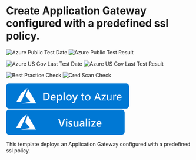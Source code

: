 # Create Application Gateway configured with a predefined ssl policy.

![Azure Public Test Date](https://azurequickstartsservice.blob.core.windows.net/badges/201-application-gateway-sslpolicy-predefined/PublicLastTestDate.svg)
![Azure Public Test Result](https://azurequickstartsservice.blob.core.windows.net/badges/201-application-gateway-sslpolicy-predefined/PublicDeployment.svg)

![Azure US Gov Last Test Date](https://azurequickstartsservice.blob.core.windows.net/badges/201-application-gateway-sslpolicy-predefined/FairfaxLastTestDate.svg)
![Azure US Gov Last Test Result](https://azurequickstartsservice.blob.core.windows.net/badges/201-application-gateway-sslpolicy-predefined/FairfaxDeployment.svg)

![Best Practice Check](https://azurequickstartsservice.blob.core.windows.net/badges/201-application-gateway-sslpolicy-predefined/BestPracticeResult.svg)
![Cred Scan Check](https://azurequickstartsservice.blob.core.windows.net/badges/201-application-gateway-sslpolicy-predefined/CredScanResult.svg)

[![Deploy To Azure](https://raw.githubusercontent.com/Azure/azure-quickstart-templates/master/1-CONTRIBUTION-GUIDE/images/deploytoazure.svg?sanitize=true)]("https://portal.azure.com/#create/Microsoft.Template/uri/https%3A%2F%2Fraw.githubusercontent.com%2FAzure%2Fazure-quickstart-templates%2Fmaster%2F201-application-gateway-sslpolicy-predefined%2Fazuredeploy.json")  [![Visualize](https://raw.githubusercontent.com/Azure/azure-quickstart-templates/master/1-CONTRIBUTION-GUIDE/images/visualizebutton.svg?sanitize=true)]("http://armviz.io/#/?load=https%3A%2F%2Fraw.githubusercontent.com%2FAzure%2Fazure-quickstart-templates%2Fmaster%2F201-application-gateway-sslpolicy-predefined%2Fazuredeploy.json")

This template deploys an Application Gateway configured with a predefined ssl policy.


